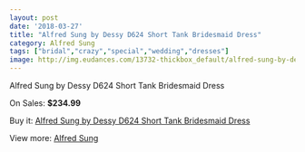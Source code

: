 ```yaml
---
layout: post
date: '2018-03-27'
title: "Alfred Sung by Dessy D624 Short Tank Bridesmaid Dress"
category: Alfred Sung
tags: ["bridal","crazy","special","wedding","dresses"]
image: http://img.eudances.com/13732-thickbox_default/alfred-sung-by-dessy-d624-short-tank-bridesmaid-dress.jpg
---
```

Alfred Sung by Dessy D624 Short Tank Bridesmaid Dress

On Sales: **$234.99**
<a href="https://www.eudances.com/en/alfred-sung/4133-alfred-sung-by-dessy-d624-short-tank-bridesmaid-dress.html"><amp-img layout="responsive" width="600" height="600" src="//img.eudances.com/13732-thickbox_default/alfred-sung-by-dessy-d624-short-tank-bridesmaid-dress.jpg" alt="Alfred Sung by Dessy D624 Short Tank Bridesmaid Dress 0" /></a>
<a href="https://www.eudances.com/en/alfred-sung/4133-alfred-sung-by-dessy-d624-short-tank-bridesmaid-dress.html"><amp-img layout="responsive" width="600" height="600" src="//img.eudances.com/13735-thickbox_default/alfred-sung-by-dessy-d624-short-tank-bridesmaid-dress.jpg" alt="Alfred Sung by Dessy D624 Short Tank Bridesmaid Dress 1" /></a>
<a href="https://www.eudances.com/en/alfred-sung/4133-alfred-sung-by-dessy-d624-short-tank-bridesmaid-dress.html"><amp-img layout="responsive" width="600" height="600" src="//img.eudances.com/13734-thickbox_default/alfred-sung-by-dessy-d624-short-tank-bridesmaid-dress.jpg" alt="Alfred Sung by Dessy D624 Short Tank Bridesmaid Dress 2" /></a>
<a href="https://www.eudances.com/en/alfred-sung/4133-alfred-sung-by-dessy-d624-short-tank-bridesmaid-dress.html"><amp-img layout="responsive" width="600" height="600" src="//img.eudances.com/13733-thickbox_default/alfred-sung-by-dessy-d624-short-tank-bridesmaid-dress.jpg" alt="Alfred Sung by Dessy D624 Short Tank Bridesmaid Dress 3" /></a>

Buy it: [Alfred Sung by Dessy D624 Short Tank Bridesmaid Dress](https://www.eudances.com/en/alfred-sung/4133-alfred-sung-by-dessy-d624-short-tank-bridesmaid-dress.html "Alfred Sung by Dessy D624 Short Tank Bridesmaid Dress")

View more: [Alfred Sung](https://www.eudances.com/en/52-alfred-sung "Alfred Sung")